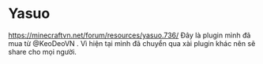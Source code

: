 # Yasuo
https://minecraftvn.net/forum/resources/yasuo.736/
Đây là plugin mình đã mua từ @KeoDeoVN . Vì hiện tại mình đã chuyển qua xài plugin khác nên sẽ share cho mọi người.
